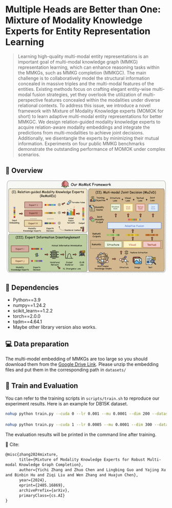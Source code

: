# Multiple Heads are Better than One: Mixture of Modality Knowledge Experts for Entity Representation Learning


> Learning high-quality multi-modal entity representations is an important goal of multi-modal knowledge graph (MMKG) representation learning, which can enhance reasoning tasks within the MMKGs, such as MMKG completion (MMKGC). The main challenge is to collaboratively model the structural information concealed in massive triples and the multi-modal features of the entities. Existing methods focus on crafting elegant entity-wise multi-modal fusion strategies, yet they overlook the utilization of multi-perspective features concealed within the modalities under diverse relational contexts. To address this issue, we introduce a novel framework with Mixture of Modality Knowledge experts (MOMOK for short) to learn adaptive multi-modal entity representations for better MMKGC. We design relation-guided modality knowledge experts to acquire relation-aware modality embeddings and integrate the predictions from multi-modalities to achieve joint decisions. Additionally, we disentangle the experts by minimizing their mutual information. Experiments on four public MMKG benchmarks demonstrate the outstanding performance of MOMOK under complex scenarios. 


## 🌈 Overview
![model](resource/model.png)

## 🔬 Dependencies
- Python==3.9
- numpy==1.24.2
- scikit_learn==1.2.2
- torch==2.0.0
- tqdm==4.64.1
- Maybe other library version also works.

## 💻 Data preparation
The multi-model embedding of MMKGs are too large so you should download them from the [Google Drive Link](https://drive.google.com/file/d/1dKJdJunb11kDtFr5NLfPlFknS7cRdm9W/view?usp=sharing). Please unzip the embedding files and put them in the corresponding path in `datasets/`



## 📕 Train and Evaluation

You can refer to the training scripts in `scripts/train.sh` to reproduce our experiment results. Here is an example for DB15K dataset.

```bash
nohup python train.py --cuda 0 --lr 0.001 --mu 0.0001 --dim 200 --dataset MKG-W --epochs 2000 > log.txt &

nohup python train.py --cuda 1 --lr 0.0005 --mu 0.0001 --dim 300 --dataset MKG-Y --epochs 2000 > log.txt &
```
The evaluation results will be printed in the command line after training.

🤝 Cite:
```
@misc{zhang2024mixture,
      title={Mixture of Modality Knowledge Experts for Robust Multi-modal Knowledge Graph Completion}, 
      author={Yichi Zhang and Zhuo Chen and Lingbing Guo and Yajing Xu and Binbin Hu and Ziqi Liu and Wen Zhang and Huajun Chen},
      year={2024},
      eprint={2405.16869},
      archivePrefix={arXiv},
      primaryClass={cs.AI}
}
```

